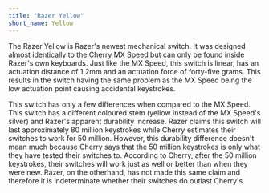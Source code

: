 ```yaml
---
title: "Razer Yellow"
short_name: Yellow
---
```


The Razer Yellow is Razer's newest mechanical switch. It was designed almost identically to the [Cherry MX Speed](/switches/cherry-speed) but can only be found inside Razer's own keyboards. Just like the MX Speed, this switch is linear, has an actuation distance of 1.2mm and an actuation force of forty-five grams. This results in the switch having the same problem as the MX Speed being the low actuation point causing accidental keystrokes. 

This switch has only a few differences when compared to the MX Speed. This switch has a different coloured stem (yellow instead of the MX Speed's silver) and Razer's apparent durability increase. Razer claims this switch will last approximately 80 million keystrokes while Cherry estimates their switches to work for 50 million. However, this durability difference doesn't mean much because Cherry says that the 50 million keystrokes is only what they have tested their switches to. According to Cherry, after the 50 million keystrokes, their switches will work just as well or better than when they were new. Razer, on the otherhand, has not made this same claim and therefore it is indeterminate whether their switches do outlast Cherry's.
